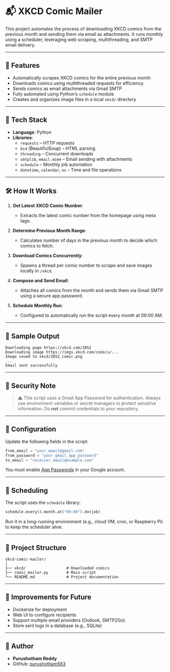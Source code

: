 # 📬 XKCD Comic Mailer

This project automates the process of downloading XKCD comics from the previous month and sending them via email as attachments. It runs monthly using a scheduler, leveraging web scraping, multithreading, and SMTP email delivery.

---

## 🚀 Features

- Automatically scrapes XKCD comics for the entire previous month
- Downloads comics using multithreaded requests for efficiency
- Sends comics as email attachments via Gmail SMTP
- Fully automated using Python’s `schedule` module
- Creates and organizes image files in a local `xkcd/` directory

---

## 🧰 Tech Stack

- **Language**: Python
- **Libraries**:
  - `requests` – HTTP requests
  - `bs4` (BeautifulSoup) – HTML parsing
  - `threading` – Concurrent downloads
  - `smtplib`, `email.mime` – Email sending with attachments
  - `schedule` – Monthly job automation
  - `datetime`, `calendar`, `os` – Time and file operations

---

## 🛠️ How It Works

1. **Get Latest XKCD Comic Number**:
   - Extracts the latest comic number from the homepage using meta tags.

2. **Determine Previous Month Range**:
   - Calculates number of days in the previous month to decide which comics to fetch.

3. **Download Comics Concurrently**:
   - Spawns a thread per comic number to scrape and save images locally in `/xkcd`.

4. **Compose and Send Email**:
   - Attaches all comics from the month and sends them via Gmail SMTP using a secure app password.

5. **Schedule Monthly Run**:
   - Configured to automatically run the script every month at 09:00 AM.

---

## 🧪 Sample Output

```
Downloading page https://xkcd.com/2852
Downloading image https://imgs.xkcd.com/comics/...
Image saved to xkcd/2852_comic.png
...
Email sent successfully
```

---

## 🔐 Security Note

> ⚠️ This script uses a Gmail App Password for authentication. Always use environment variables or secret managers to protect sensitive information. Do **not** commit credentials to your repository.

---

## 📧 Configuration

Update the following fields in the script:

```python
from_email = "your_email@gmail.com"
from_password = "your_gmail_app_password"
to_email = "receiver_email@example.com"
```

You must enable [App Passwords](https://support.google.com/accounts/answer/185833?hl=en) in your Google account.

---

## 📅 Scheduling

The script uses the `schedule` library:
```python
schedule.every().month.at("09:00").do(job)
```

Run it in a long-running environment (e.g., cloud VM, cron, or Raspberry Pi) to keep the scheduler alive.

---

## 📂 Project Structure

```
xkcd-comic-mailer/
│
├── xkcd/                  # Downloaded comics
├── comic_mailer.py        # Main script
└── README.md              # Project documentation
```

---

## 📌 Improvements for Future

- Dockerize for deployment
- Web UI to configure recipients
- Support multiple email providers (Outlook, SMTP2Go)
- Store sent logs in a database (e.g., SQLite)

---

## 🏁 Author

- **Purushotham Reddy**
- GitHub: [purushotham563](https://github.com/purushotham563)
